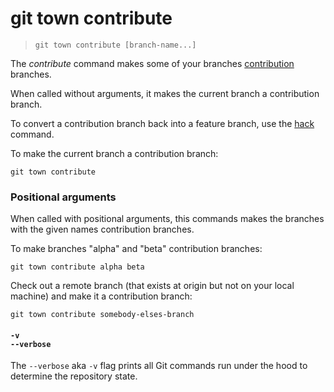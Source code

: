 # git town contribute

> `git town contribute [branch-name...]`

The _contribute_ command makes some of your branches
[contribution](../branch-types.md#contribution-branches) branches.

When called without arguments, it makes the current branch a contribution
branch.

To convert a contribution branch back into a feature branch, use the
[hack](hack.md) command.

To make the current branch a contribution branch:

```fish
git town contribute
```

### Positional arguments

When called with positional arguments, this commands makes the branches with the
given names contribution branches.

To make branches "alpha" and "beta" contribution branches:

```fish
git town contribute alpha beta
```

Check out a remote branch (that exists at origin but not on your local machine)
and make it a contribution branch:

```fish
git town contribute somebody-elses-branch
```

#### `-v`<br>`--verbose`

The `--verbose` aka `-v` flag prints all Git commands run under the hood to
determine the repository state.
